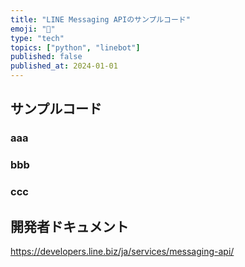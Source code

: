 ```yaml
---
title: "LINE Messaging APIのサンプルコード"
emoji: "💬"
type: "tech"
topics: ["python", "linebot"]
published: false
published_at: 2024-01-01
---
```


## サンプルコード

### aaa

### bbb

### ccc

## 開発者ドキュメント

https://developers.line.biz/ja/services/messaging-api/
